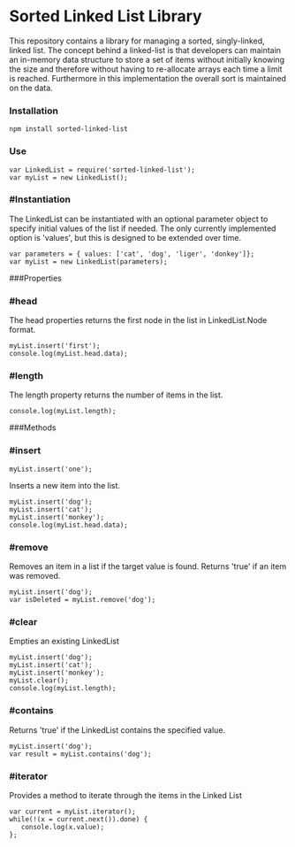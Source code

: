 # Sorted Linked List LibraryThis repository contains a library for managing a sorted, singly-linked, linked list.  The concept behind a linked-list is that developers can maintain an in-memory data structure to store a set of items without initially knowing the size and therefore without having to re-allocate arrays each time a limit is reached.  Furthermore in this implementation the overall sort is maintained on the data.### Installation```npm install sorted-linked-list```### Use```var LinkedList = require('sorted-linked-list');var myList = new LinkedList();```### #InstantiationThe LinkedList can be instantiated with an optional parameter object to specify initial values of the list if needed.  The only currently implemented option is 'values', but this is designed to be extended over time.```var parameters = { values: ['cat', 'dog', 'liger', 'donkey']};var myList = new LinkedList(parameters);```###Properties### #headThe head properties returns the first node in the list in LinkedList.Node format.```myList.insert('first');console.log(myList.head.data);```### #lengthThe length property returns the number of items in the list.```console.log(myList.length);```###Methods### #insert```myList.insert('one');```Inserts a new item into the list.```myList.insert('dog');myList.insert('cat');myList.insert('monkey');console.log(myList.head.data);```### #removeRemoves an item in a list if the target value is found.  Returns 'true' if an item was removed.```myList.insert('dog');var isDeleted = myList.remove('dog');```### #clearEmpties an existing LinkedList```myList.insert('dog');myList.insert('cat');myList.insert('monkey');myList.clear();console.log(myList.length);```### #containsReturns 'true' if the LinkedList contains the specified value.```myList.insert('dog');var result = myList.contains('dog');```### #iteratorProvides a method to iterate through the items in the Linked List```var current = myList.iterator();while(!(x = current.next()).done) {   console.log(x.value);};```